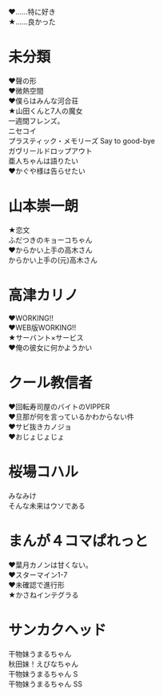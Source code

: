 ♥……特に好き  
★……良かった  

# 未分類
♥聲の形  
♥微熱空間  
♥僕らはみんな河合荘  
★山田くんと7人の魔女  
一週間フレンズ。  
ニセコイ  
プラスティック・メモリーズ Say to good-bye  
ガヴリールドロップアウト  
亜人ちゃんは語りたい  
♥かぐや様は告らせたい  

# 山本崇一朗
★恋文  
ふだつきのキョーコちゃん  
♥からかい上手の高木さん  
からかい上手の(元)高木さん  

# 高津カリノ
♥WORKING!!  
♥WEB版WORKING!!    
★サーバント×サービス  
♥俺の彼女に何かようかい  

# クール教信者
♥回転寿司屋のバイトのVIPPER  
♥旦那が何を言っているかわからない件  
♥サビ抜きカノジョ  
♥おじょじょじょ  

# 桜場コハル
みなみけ  
そんな未来はウソである  

# まんが４コマぱれっと
♥葉月カノンは甘くない。  
♥スターマイン1-7  
♥未確認で進行形  
★かさねインテグラる

# サンカクヘッド
干物妹うまるちゃん  
秋田妹！えびなちゃん  
干物妹うまるちゃん S  
干物妹うまるちゃん SS  